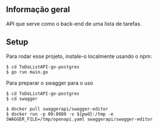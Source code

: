 
## Informação geral
API que serve como o back-end de uma lista de tarefas.


	
## Setup
Para rodar esse projeto, instale-o localmente usando o npm:

```
$ cd ToDoListAPI-go-postgres
$ go run main.go 
```
Para preparar o swagger para o uso

```
$ cd ToDoListAPI-go-postgres
$ cd swagger

$ docker pull swaggerapi/swagger-editor
$ docker run -p 80:8080 -v ${pwd}:/tmp -e SWAGGER_FILE=/tmp/openapi.yaml swaggerapi/swagger-editor
```


